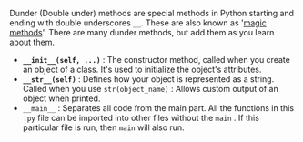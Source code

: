 Dunder (Double under) methods are special methods in Python starting and ending with double underscores `__`. These are also known as '[magic methods](Dunder%20methods.md)'.  There are many dunder methods, but add them as you learn about them.

- **`__init__(self, ...)`** : The constructor method, called when you create an object of a class. It's used to initialize the object's attributes.
- **`__str__(self)`** : Defines how your object is represented as a string. Called when you use `str(object_name)` :  Allows custom output of an object when printed.
- `__main__` :  Separates all code from the main part. All the functions in this `.py` file can be imported into other files without the `main` . If this particular file is run, then `main` will also run.